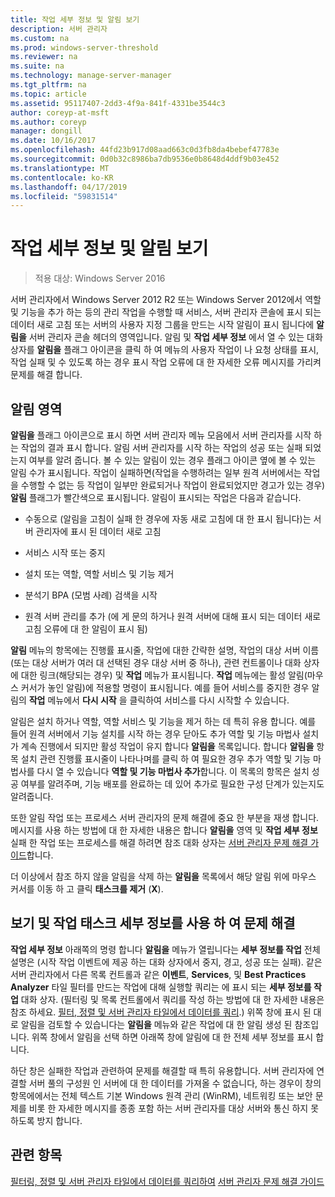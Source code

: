 ```yaml
---
title: 작업 세부 정보 및 알림 보기
description: 서버 관리자
ms.custom: na
ms.prod: windows-server-threshold
ms.reviewer: na
ms.suite: na
ms.technology: manage-server-manager
ms.tgt_pltfrm: na
ms.topic: article
ms.assetid: 95117407-2dd3-4f9a-841f-4331be3544c3
author: coreyp-at-msft
ms.author: coreyp
manager: dongill
ms.date: 10/16/2017
ms.openlocfilehash: 44fd23b917d08aad663c0d3fb8da4bebef47783e
ms.sourcegitcommit: 0d0b32c8986ba7db9536e0b8648d4ddf9b03e452
ms.translationtype: MT
ms.contentlocale: ko-KR
ms.lasthandoff: 04/17/2019
ms.locfileid: "59831514"
---
```

# <a name="view-task-details-and-notifications"></a>작업 세부 정보 및 알림 보기

>적용 대상: Windows Server 2016

서버 관리자에서 Windows Server 2012 R2 또는 Windows Server 2012에서 역할 및 기능을 추가 하는 등의 관리 작업을 수행할 때 서비스, 서버 관리자 콘솔에 표시 되는 데이터 새로 고침 또는 서버의 사용자 지정 그룹을 만드는 시작 알림이 표시 됩니다에 **알림을** 서버 관리자 콘솔 헤더의 영역입니다. 알림 및 **작업 세부 정보** 에서 열 수 있는 대화 상자를 **알림을** 플래그 아이콘을 클릭 하 여 메뉴의 사용자 작업이 나 요청 상태를 표시, 작업 실패 및 수 있도록 하는 경우 표시 작업 오류에 대 한 자세한 오류 메시지를 가리켜 문제를 해결 합니다.

## <a name="the-notifications-area"></a>알림 영역
**알림을** 플래그 아이콘으로 표시 하면 서버 관리자 메뉴 모음에서 서버 관리자를 시작 하는 작업의 결과 표시 합니다. 알림 서버 관리자를 시작 하는 작업의 성공 또는 실패 되었는지 여부를 알려 줍니다. 볼 수 있는 알림이 있는 경우 플래그 아이콘 옆에 볼 수 있는 알림 수가 표시됩니다. 작업이 실패하면(작업을 수행하려는 일부 원격 서버에서는 작업을 수행할 수 없는 등 작업이 일부만 완료되거나 작업이 완료되었지만 경고가 있는 경우) **알림** 플래그가 빨간색으로 표시됩니다. 알림이 표시되는 작업은 다음과 같습니다.

-   수동으로 (알림을 고침이 실패 한 경우에 자동 새로 고침에 대 한 표시 됩니다)는 서버 관리자에 표시 된 데이터 새로 고침

-   서비스 시작 또는 중지

-   설치 또는 역할, 역할 서비스 및 기능 제거

-   분석기 BPA (모범 사례) 검색을 시작

-   원격 서버 관리를 추가 (에 게 문의 하거나 원격 서버에 대해 표시 되는 데이터 새로 고침 오류에 대 한 알림이 표시 됨)

**알림** 메뉴의 항목에는 진행률 표시줄, 작업에 대한 간략한 설명, 작업의 대상 서버 이름(또는 대상 서버가 여러 대 선택된 경우 대상 서버 중 하나), 관련 컨트롤이나 대화 상자에 대한 링크(해당되는 경우) 및 **작업** 메뉴가 표시됩니다. **작업** 메뉴에는 활성 알림(마우스 커서가 놓인 알림)에 적용할 명령이 표시됩니다. 예를 들어 서비스를 중지한 경우 알림의 **작업** 메뉴에서 **다시 시작** 을 클릭하여 서비스를 다시 시작할 수 있습니다.

알림은 설치 하거나 역할, 역할 서비스 및 기능을 제거 하는 데 특히 유용 합니다. 예를 들어 원격 서버에서 기능 설치를 시작 하는 경우 닫아도 추가 역할 및 기능 마법사 설치가 계속 진행에서 되지만 활성 작업이 유지 합니다 **알림을** 목록입니다. 합니다 **알림을** 항목 설치 관련 진행률 표시줄이 나타나며를 클릭 하 여 필요한 경우 추가 역할 및 기능 마법사를 다시 열 수 있습니다 **역할 및 기능 마법사 추가**합니다. 이 목록의 항목은 설치 성공 여부를 알려주며, 기능 배포를 완료하는 데 있어 추가로 필요한 구성 단계가 있는지도 알려줍니다.

또한 알림 작업 또는 프로세스 서버 관리자의 문제 해결에 중요 한 부분을 재생 합니다. 메시지를 사용 하는 방법에 대 한 자세한 내용은 합니다 **알림을** 영역 및 **작업 세부 정보** 실패 한 작업 또는 프로세스를 해결 하려면 참조 대화 상자는 [서버 관리자 문제 해결 가이드](https://social.technet.microsoft.com/wiki/contents/articles/13443.windows-server-2012-server-manager-troubleshooting-guide-part-i-overview.aspx)합니다.

더 이상에서 참조 하지 않을 알림을 삭제 하는 **알림을** 목록에서 해당 알림 위에 마우스 커서를 이동 하 고 클릭 **태스크를 제거** (**X**).

## <a name="viewing-and-troubleshooting-tasks-by-using-task-details"></a>보기 및 작업 태스크 세부 정보를 사용 하 여 문제 해결
**작업 세부 정보** 아래쪽의 명령 합니다 **알림을** 메뉴가 열립니다는 **세부 정보를 작업** 전체 설명은 (시작 작업 이벤트에 제공 하는 대화 상자에서 중지, 경고, 성공 또는 실패). 같은 서버 관리자에서 다른 목록 컨트롤과 같은 **이벤트**, **Services**, 및 **Best Practices Analyzer** 타일 필터를 만드는 작업에 대해 실행할 쿼리는 에 표시 되는 **세부 정보를 작업** 대화 상자. (필터링 및 목록 컨트롤에서 쿼리를 작성 하는 방법에 대 한 자세한 내용은 참조 하세요. [필터, 정렬 및 서버 관리자 타일에서 데이터를 쿼리](filter-sort-and-query-data-in-server-manager-tiles.md).) 위쪽 창에 표시 된 대로 알림을 검토할 수 있습니다는 **알림을** 메뉴와 같은 작업에 대 한 알림 생성 된 참조입니다. 위쪽 창에서 알림을 선택 하면 아래쪽 창에 알림에 대 한 전체 세부 정보를 표시 합니다.

하단 창은 실패한 작업과 관련하여 문제를 해결할 때 특히 유용합니다. 서버 관리자에 연결할 서버 풀의 구성원 인 서버에 대 한 데이터를 가져올 수 없습니다, 하는 경우이 창의 항목에에서는 전체 텍스트 기본 Windows 원격 관리 (WinRM), 네트워킹 또는 보안 문제를 비롯 한 자세한 메시지를 종종 포함 하는 서버 관리자를 대상 서버와 통신 하지 못하도록 방지 합니다.

## <a name="see-also"></a>관련 항목
[필터링, 정렬 및 서버 관리자 타일에서 데이터를 쿼리하여](filter-sort-and-query-data-in-server-manager-tiles.md)
[서버 관리자 문제 해결 가이드](https://social.technet.microsoft.com/wiki/contents/articles/13443.windows-server-2012-server-manager-troubleshooting-guide-part-i-overview.aspx)
